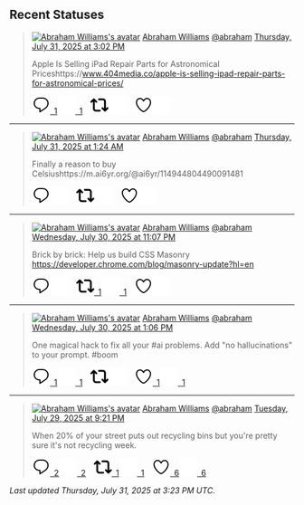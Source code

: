 ## Recent Statuses

> <a href="https://indieweb.social/@abraham"><img alt="Abraham Williams's avatar" src="https://cdn.masto.host/indiewebsocial/accounts/avatars/109/292/540/382/343/163/original/d00f2e03ce9c85b1.jpg" height="24" width="24" ></a> [Abraham Williams](https://indieweb.social/@abraham) [@abraham](https://indieweb.social/@abraham) [Thursday, July 31, 2025 at 3:02 PM](https://indieweb.social/@abraham/114948448646768598)
>
> Apple Is Selling iPad Repair Parts for Astronomical Priceshttps://www.404media.co/apple-is-selling-ipad-repair-parts-for-astronomical-prices/
>
> [![Reply](./images/reply_light.svg#gh-light-mode-only "Reply")&ensp;1](https://indieweb.social/@abraham/114948448646768598#gh-light-mode-only)[![Reply](./images/reply.svg#gh-dark-mode-only "Reply")&ensp;1](https://indieweb.social/@abraham/114948448646768598#gh-dark-mode-only)&emsp;[![Boost](./images/retweet_light.svg#gh-light-mode-only "Boost")](https://indieweb.social/@abraham/114948448646768598#gh-light-mode-only)[![Boost](./images/retweet.svg#gh-dark-mode-only "Boost")](https://indieweb.social/@abraham/114948448646768598#gh-dark-mode-only)&emsp;[![Favorite](./images/like_light.svg#gh-light-mode-only "Favorite")](https://indieweb.social/@abraham/114948448646768598#gh-light-mode-only)[![Favorite](./images/like.svg#gh-dark-mode-only "Favorite")](https://indieweb.social/@abraham/114948448646768598#gh-dark-mode-only)


---

> <a href="https://indieweb.social/@abraham"><img alt="Abraham Williams's avatar" src="https://cdn.masto.host/indiewebsocial/accounts/avatars/109/292/540/382/343/163/original/d00f2e03ce9c85b1.jpg" height="24" width="24" ></a> [Abraham Williams](https://indieweb.social/@abraham) [@abraham](https://indieweb.social/@abraham) [Thursday, July 31, 2025 at 1:24 AM](https://indieweb.social/@abraham/114945235195575050)
>
> Finally a reason to buy Celsiushttps://m.ai6yr.org/@ai6yr/114944804490091481
>
> [![Reply](./images/reply_light.svg#gh-light-mode-only "Reply")](https://indieweb.social/@abraham/114945235195575050#gh-light-mode-only)[![Reply](./images/reply.svg#gh-dark-mode-only "Reply")](https://indieweb.social/@abraham/114945235195575050#gh-dark-mode-only)&emsp;[![Boost](./images/retweet_light.svg#gh-light-mode-only "Boost")](https://indieweb.social/@abraham/114945235195575050#gh-light-mode-only)[![Boost](./images/retweet.svg#gh-dark-mode-only "Boost")](https://indieweb.social/@abraham/114945235195575050#gh-dark-mode-only)&emsp;[![Favorite](./images/like_light.svg#gh-light-mode-only "Favorite")](https://indieweb.social/@abraham/114945235195575050#gh-light-mode-only)[![Favorite](./images/like.svg#gh-dark-mode-only "Favorite")](https://indieweb.social/@abraham/114945235195575050#gh-dark-mode-only)


---

> <a href="https://indieweb.social/@abraham"><img alt="Abraham Williams's avatar" src="https://cdn.masto.host/indiewebsocial/accounts/avatars/109/292/540/382/343/163/original/d00f2e03ce9c85b1.jpg" height="24" width="24" ></a> [Abraham Williams](https://indieweb.social/@abraham) [@abraham](https://indieweb.social/@abraham) [Wednesday, July 30, 2025 at 11:07 PM](https://indieweb.social/@abraham/114944695396315466)
>
> Brick by brick: Help us build CSS Masonry https://developer.chrome.com/blog/masonry-update?hl=en
>
> [![Reply](./images/reply_light.svg#gh-light-mode-only "Reply")](https://indieweb.social/@abraham/114944695396315466#gh-light-mode-only)[![Reply](./images/reply.svg#gh-dark-mode-only "Reply")](https://indieweb.social/@abraham/114944695396315466#gh-dark-mode-only)&emsp;[![Boost](./images/retweet_light.svg#gh-light-mode-only "Boost")&ensp;1](https://indieweb.social/@abraham/114944695396315466#gh-light-mode-only)[![Boost](./images/retweet.svg#gh-dark-mode-only "Boost")&ensp;1](https://indieweb.social/@abraham/114944695396315466#gh-dark-mode-only)&emsp;[![Favorite](./images/like_light.svg#gh-light-mode-only "Favorite")](https://indieweb.social/@abraham/114944695396315466#gh-light-mode-only)[![Favorite](./images/like.svg#gh-dark-mode-only "Favorite")](https://indieweb.social/@abraham/114944695396315466#gh-dark-mode-only)


---

> <a href="https://indieweb.social/@abraham"><img alt="Abraham Williams's avatar" src="https://cdn.masto.host/indiewebsocial/accounts/avatars/109/292/540/382/343/163/original/d00f2e03ce9c85b1.jpg" height="24" width="24" ></a> [Abraham Williams](https://indieweb.social/@abraham) [@abraham](https://indieweb.social/@abraham) [Wednesday, July 30, 2025 at 1:06 PM](https://indieweb.social/@abraham/114942330914941768)
>
> One magical hack to fix all your #ai problems. Add &quot;no hallucinations&quot; to your prompt. #boom
>
> [![Reply](./images/reply_light.svg#gh-light-mode-only "Reply")&ensp;1](https://indieweb.social/@abraham/114942330914941768#gh-light-mode-only)[![Reply](./images/reply.svg#gh-dark-mode-only "Reply")&ensp;1](https://indieweb.social/@abraham/114942330914941768#gh-dark-mode-only)&emsp;[![Boost](./images/retweet_light.svg#gh-light-mode-only "Boost")](https://indieweb.social/@abraham/114942330914941768#gh-light-mode-only)[![Boost](./images/retweet.svg#gh-dark-mode-only "Boost")](https://indieweb.social/@abraham/114942330914941768#gh-dark-mode-only)&emsp;[![Favorite](./images/like_light.svg#gh-light-mode-only "Favorite")&ensp;1](https://indieweb.social/@abraham/114942330914941768#gh-light-mode-only)[![Favorite](./images/like.svg#gh-dark-mode-only "Favorite")&ensp;1](https://indieweb.social/@abraham/114942330914941768#gh-dark-mode-only)


---

> <a href="https://indieweb.social/@abraham"><img alt="Abraham Williams's avatar" src="https://cdn.masto.host/indiewebsocial/accounts/avatars/109/292/540/382/343/163/original/d00f2e03ce9c85b1.jpg" height="24" width="24" ></a> [Abraham Williams](https://indieweb.social/@abraham) [@abraham](https://indieweb.social/@abraham) [Tuesday, July 29, 2025 at 9:21 PM](https://indieweb.social/@abraham/114938613640171097)
>
> When 20% of your street puts out recycling bins but you&#39;re pretty sure it&#39;s not recycling week.
>
> [![Reply](./images/reply_light.svg#gh-light-mode-only "Reply")&ensp;2](https://indieweb.social/@abraham/114938613640171097#gh-light-mode-only)[![Reply](./images/reply.svg#gh-dark-mode-only "Reply")&ensp;2](https://indieweb.social/@abraham/114938613640171097#gh-dark-mode-only)&emsp;[![Boost](./images/retweet_light.svg#gh-light-mode-only "Boost")&ensp;1](https://indieweb.social/@abraham/114938613640171097#gh-light-mode-only)[![Boost](./images/retweet.svg#gh-dark-mode-only "Boost")&ensp;1](https://indieweb.social/@abraham/114938613640171097#gh-dark-mode-only)&emsp;[![Favorite](./images/like_light.svg#gh-light-mode-only "Favorite")&ensp;6](https://indieweb.social/@abraham/114938613640171097#gh-light-mode-only)[![Favorite](./images/like.svg#gh-dark-mode-only "Favorite")&ensp;6](https://indieweb.social/@abraham/114938613640171097#gh-dark-mode-only)


_Last updated Thursday, July 31, 2025 at 3:23 PM UTC._

